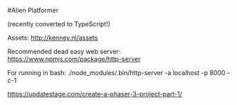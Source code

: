 #Alien Platformer

(recently converted to TypeScript!)

Assets:
http://kenney.nl/assets

Recommended dead easy web server:
https://www.npmjs.com/package/http-server

For running in bash:
./node_modules/.bin/http-server -a localhost -p 8000 -c-1

https://updatestage.com/create-a-phaser-3-project-part-1/